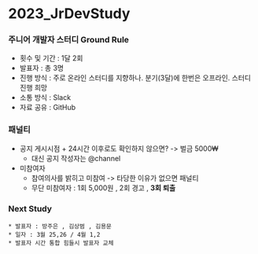 # 2023_JrDevStudy

### 주니어 개발자 스터디 Ground Rule

* 횟수 및 기간 : 1달 2회
* 발표자 : 총 3명
* 진행 방식 : 주로 온라인 스터디를 지향하나.
  분기(3달)에 한번은 오프라인. 스터디 진행 희망
* 소통 방식 : Slack
* 자료 공유 : GitHub

### 패널티
* 공지 게시시점 + 24시간 이후로도 확인하지 않으면? -> 벌금 5000₩
    * 대신 공지 작성자는 @channel
* 미참여자
    * 참여의사를 밝히고 미참여 -> 타당한 이유가 없으면 패널티
    * 무단 미참여자 : 1회 5,000원 , 2회 경고 , **3회 퇴출**


### Next Study
	* 발표자 : 방주은 , 김상범 , 김용문
	* 일자 : 3월 25,26 / 4월 1,2
	* 발표자 시간 통합 힘들시 발표자 교체